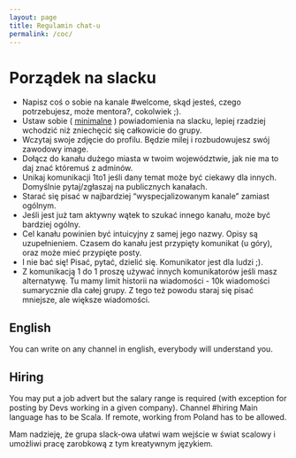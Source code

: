 ```yaml
---
layout: page
title: Regulamin chat-u
permalink: /coc/
---
```


# Porządek na slacku

* Napisz coś o sobie na kanale #welcome, skąd jesteś, czego potrzebujesz, może mentora?, cokolwiek ;).
* Ustaw sobie ( [minimalne](https://blog.ww86.eu/apps/2018/08/03/low-distraction-slack.html) ) powiadomienia na slacku, lepiej rzadziej wchodzić niż zniechęcić się całkowicie do grupy.
* Wczytaj swoje zdjęcie do profilu. Będzie milej i rozbudowujesz swój zawodowy image.
* Dołącz do kanału dużego miasta w twoim województwie, jak nie ma to daj znać któremuś z adminów.
* Unikaj komunikacji 1to1 jeśli dany temat może być ciekawy dla innych. Domyślnie pytaj/zgłaszaj na publicznych kanałach.
* Starać się pisać w najbardziej “wyspecjalizowanym kanale” zamiast ogólnym.
* Jeśli jest już tam aktywny wątek to szukać innego kanału, może być bardziej ogólny.
* Cel kanału powinien być intuicyjny z samej jego nazwy. Opisy są uzupełnieniem. Czasem do kanału jest przypięty komunikat (u góry), oraz może mieć przypięte posty.
* I nie bać się! Pisać, pytać, dzielić się. Komunikator jest dla ludzi ;).
* Z komunikacją 1 do 1 proszę używać innych komunikatorów jeśli masz alternatywę. Tu mamy limit historii na wiadomości - 10k wiadomości sumarycznie dla całej grupy. Z tego też powodu staraj się pisać mniejsze, ale większe wiadomości.

## English
You can write on any channel in english, everybody will understand you.

## Hiring
You may put a job advert but the salary range is required (with exception for posting by Devs working in a given company). Channel #hiring
Main language has to be Scala. If remote, working from Poland has to be allowed.


Mam nadzieję, że grupa slack-owa ułatwi wam wejście w świat scalowy i umożliwi pracę zarobkową z tym kreatywnym językiem.
